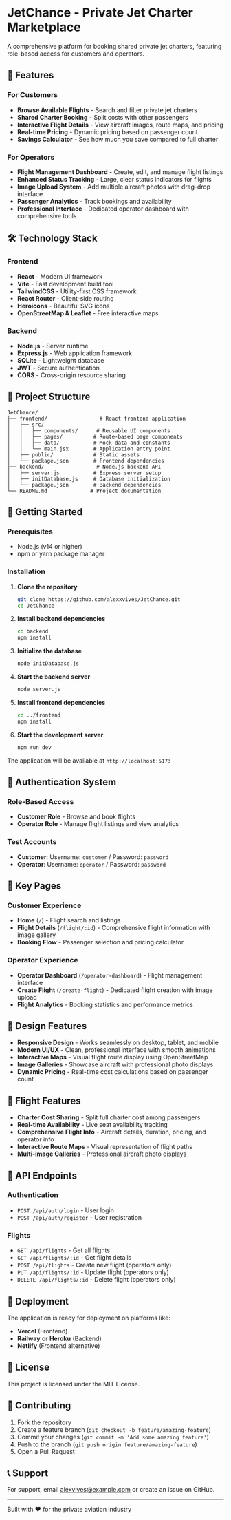 # JetChance - Private Jet Charter Marketplace

A comprehensive platform for booking shared private jet charters, featuring role-based access for customers and operators.

## 🚀 Features

### For Customers
- **Browse Available Flights** - Search and filter private jet charters
- **Shared Charter Booking** - Split costs with other passengers
- **Interactive Flight Details** - View aircraft images, route maps, and pricing
- **Real-time Pricing** - Dynamic pricing based on passenger count
- **Savings Calculator** - See how much you save compared to full charter

### For Operators
- **Flight Management Dashboard** - Create, edit, and manage flight listings
- **Enhanced Status Tracking** - Large, clear status indicators for flights
- **Image Upload System** - Add multiple aircraft photos with drag-drop interface
- **Passenger Analytics** - Track bookings and availability
- **Professional Interface** - Dedicated operator dashboard with comprehensive tools

## 🛠 Technology Stack

### Frontend
- **React** - Modern UI framework
- **Vite** - Fast development build tool
- **TailwindCSS** - Utility-first CSS framework
- **React Router** - Client-side routing
- **Heroicons** - Beautiful SVG icons
- **OpenStreetMap & Leaflet** - Free interactive maps

### Backend
- **Node.js** - Server runtime
- **Express.js** - Web application framework
- **SQLite** - Lightweight database
- **JWT** - Secure authentication
- **CORS** - Cross-origin resource sharing

## 📁 Project Structure

```
JetChance/
├── frontend/                 # React frontend application
│   ├── src/
│   │   ├── components/      # Reusable UI components
│   │   ├── pages/          # Route-based page components
│   │   ├── data/           # Mock data and constants
│   │   └── main.jsx        # Application entry point
│   ├── public/             # Static assets
│   └── package.json        # Frontend dependencies
├── backend/                 # Node.js backend API
│   ├── server.js           # Express server setup
│   ├── initDatabase.js     # Database initialization
│   └── package.json        # Backend dependencies
└── README.md              # Project documentation
```

## 🚀 Getting Started

### Prerequisites
- Node.js (v14 or higher)
- npm or yarn package manager

### Installation

1. **Clone the repository**
   ```bash
   git clone https://github.com/alexxvives/JetChance.git
   cd JetChance
   ```

2. **Install backend dependencies**
   ```bash
   cd backend
   npm install
   ```

3. **Initialize the database**
   ```bash
   node initDatabase.js
   ```

4. **Start the backend server**
   ```bash
   node server.js
   ```

5. **Install frontend dependencies**
   ```bash
   cd ../frontend
   npm install
   ```

6. **Start the development server**
   ```bash
   npm run dev
   ```

The application will be available at `http://localhost:5173`

## 🔐 Authentication System

### Role-Based Access
- **Customer Role** - Browse and book flights
- **Operator Role** - Manage flight listings and view analytics

### Test Accounts
- **Customer**: Username: `customer` / Password: `password`
- **Operator**: Username: `operator` / Password: `password`

## 📱 Key Pages

### Customer Experience
- **Home** (`/`) - Flight search and listings
- **Flight Details** (`/flight/:id`) - Comprehensive flight information with image gallery
- **Booking Flow** - Passenger selection and pricing calculator

### Operator Experience
- **Operator Dashboard** (`/operator-dashboard`) - Flight management interface
- **Create Flight** (`/create-flight`) - Dedicated flight creation with image upload
- **Flight Analytics** - Booking statistics and performance metrics

## 🎨 Design Features

- **Responsive Design** - Works seamlessly on desktop, tablet, and mobile
- **Modern UI/UX** - Clean, professional interface with smooth animations
- **Interactive Maps** - Visual flight route display using OpenStreetMap
- **Image Galleries** - Showcase aircraft with professional photo displays
- **Dynamic Pricing** - Real-time cost calculations based on passenger count

## 🛫 Flight Features

- **Charter Cost Sharing** - Split full charter cost among passengers
- **Real-time Availability** - Live seat availability tracking
- **Comprehensive Flight Info** - Aircraft details, duration, pricing, and operator info
- **Interactive Route Maps** - Visual representation of flight paths
- **Multi-image Galleries** - Professional aircraft photo displays

## 🔧 API Endpoints

### Authentication
- `POST /api/auth/login` - User login
- `POST /api/auth/register` - User registration

### Flights
- `GET /api/flights` - Get all flights
- `GET /api/flights/:id` - Get flight details
- `POST /api/flights` - Create new flight (operators only)
- `PUT /api/flights/:id` - Update flight (operators only)
- `DELETE /api/flights/:id` - Delete flight (operators only)

## 🚀 Deployment

The application is ready for deployment on platforms like:
- **Vercel** (Frontend)
- **Railway** or **Heroku** (Backend)
- **Netlify** (Frontend alternative)

## 📄 License

This project is licensed under the MIT License.

## 🤝 Contributing

1. Fork the repository
2. Create a feature branch (`git checkout -b feature/amazing-feature`)
3. Commit your changes (`git commit -m 'Add some amazing feature'`)
4. Push to the branch (`git push origin feature/amazing-feature`)
5. Open a Pull Request

## 📞 Support

For support, email alexvives@example.com or create an issue on GitHub.

---

Built with ❤️ for the private aviation industry
